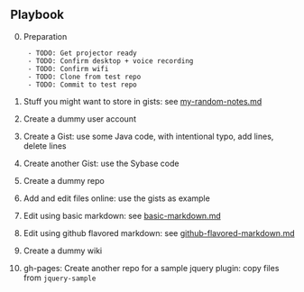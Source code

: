 Playbook
--------
0. Preparation

        - TODO: Get projector ready
        - TODO: Confirm desktop + voice recording
        - TODO: Confirm wifi
        - TODO: Clone from test repo
        - TODO: Commit to test repo

0. Stuff you might want to store in gists: see [my-random-notes.md](my-random-notes.md)

0. Create a dummy user account

0. Create a Gist: use some Java code, with intentional typo, add lines, delete lines

0. Create another Gist: use the Sybase code

0. Create a dummy repo

0. Add and edit files online: use the gists as example

0. Edit using basic markdown: see [basic-markdown.md](basic-markdown.md)

0. Edit using github flavored markdown: see [github-flavored-markdown.md](github-flavored-markdown.md)

0. Create a dummy wiki

0. gh-pages: Create another repo for a sample jquery plugin: copy files from `jquery-sample`

